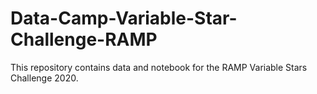# Data-Camp-Variable-Star-Challenge-RAMP

This repository contains data and notebook for the RAMP Variable Stars Challenge 2020. 

